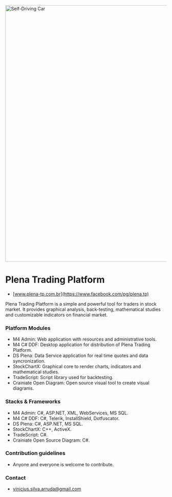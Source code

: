 <img src="https://scontent.fplu3-1.fna.fbcdn.net/v/t1.0-9/1795637_1384644995179938_6298636047364498091_n.jpg?oh=379cb2b632a2bf4c73b231619f0c0cd0&oe=5A152146" alt="Self-Driving Car" width="800px">

# Plena Trading Platform #
* [www.plena-tp.com.br](https://www.facebook.com/pg/plena.tp)

Plena Trading Platform is a simple and powerful tool for traders in stock market. It provides graphical analysis, back-testing, mathematical studies and customizable indicators on financial market.

### Platform Modules ###

* M4 Admin:
Web application with resources and administrative tools.
* M4 C# DDF:
Desktop application for distribution of Plena Trading Platform.
* DS Plena:
Data Service application for real time quotes and data syncronization.
* StockChartX:
Graphical core to render charts, indicators and mathematical studies.
* TradeScript:
Script library used for backtesting.
* Crainiate Open Diagram:
Open source visual tool to create visual diagrams.

### Stacks & Frameworks ###

* M4 Admin:
C#, ASP.NET, XML, WebServices, MS SQL.
* M4 C# DDF:
C#, Telerik, InstallShield, Dotfuscator.
* DS Plena:
C#, ASP.NET, MS SQL.
* StockChartX:
C++, ActiveX.
* TradeScript:
C#.
* Crainiate Open Source Diagram:
C#.

### Contribution guidelines ###

* Anyone and everyone is welcome to contribute.

### Contact ###

* [vinicius.silva.arruda@gmail.com](mailto:vinicius.silva.arruda@gmail.com)

